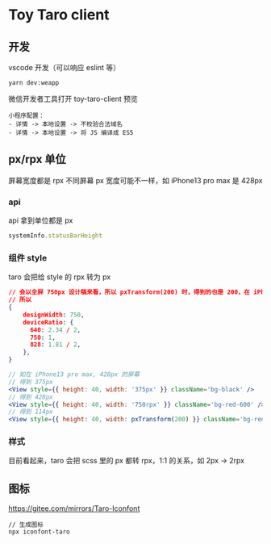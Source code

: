# Toy Taro client

## 开发
vscode 开发（可以响应 eslint 等）
```
yarn dev:weapp
```
微信开发者工具打开 toy-taro-client 预览
```
小程序配置：
- 详情 -> 本地设置 -> 不校验合法域名
- 详情 -> 本地设置 -> 将 JS 编译成 ES5
```

## px/rpx 单位
屏幕宽度都是 rpx
不同屏幕 px 宽度可能不一样，如 iPhone13 pro max 是 428px

### api
api 拿到单位都是 px
```js 
systemInfo.statusBarHeight
```

### 组件 style
taro 会把给 style 的 rpx 转为 px
```json
// 会以全屏 750px 设计稿来看，所以 pxTransform(200) 时，得到的也是 200，在 iPhone13 pro max 428px 的屏幕下，得到的 px 即 428/750 = ?/428，得到 114px
// 所以
{
    designWidth: 750,
    deviceRatio: {
      640: 2.34 / 2,
      750: 1,
      828: 1.81 / 2,
    },
}
```
```jsx
// 如在 iPhone13 pro max, 428px 的屏幕
// 得到 375px
<View style={{ height: 40, width: '375px' }} className='bg-black' />
// 得到 428px
<View style={{ height: 40, width: '750rpx' }} className='bg-red-600' />
// 得到 114px
<View style={{ height: 40, width: pxTransform(200) }} className='bg-red-200' />
```
### 样式
目前看起来，taro 会把 scss 里的 px 都转 rpx，1:1 的关系，如 2px -> 2rpx

## 图标

https://gitee.com/mirrors/Taro-Iconfont

```
// 生成图标
npx iconfont-taro
```